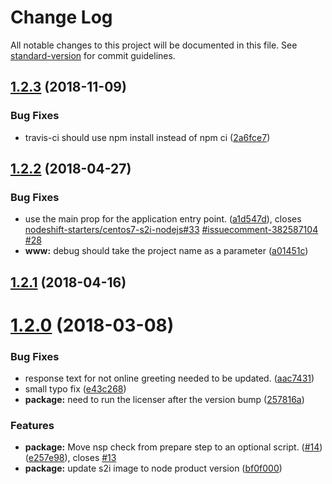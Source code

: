 # Change Log

All notable changes to this project will be documented in this file. See [standard-version](https://github.com/conventional-changelog/standard-version) for commit guidelines.

<a name="1.2.3"></a>
## [1.2.3](https://github.com/nodeshift-starters/nodejs-health-check-redhat/compare/v1.2.2...v1.2.3) (2018-11-09)


### Bug Fixes

* travis-ci should use npm install instead of npm ci ([2a6fce7](https://github.com/nodeshift-starters/nodejs-health-check-redhat/commit/2a6fce7))



<a name="1.2.2"></a>
## [1.2.2](https://github.com/nodeshift-starters/nodejs-health-check-redhat/compare/v1.2.1...v1.2.2) (2018-04-27)


### Bug Fixes

* use the main prop for the application entry point. ([a1d547d](https://github.com/nodeshift-starters/nodejs-health-check-redhat/commit/a1d547d)), closes [nodeshift-starters/centos7-s2i-nodejs#33](https://github.com/nodeshift-starters/centos7-s2i-nodejs/issues/33) [#issuecomment-382587104](https://github.com/nodeshift-starters/nodejs-health-check-redhat/issues/issuecomment-382587104) [#28](https://github.com/nodeshift-starters/nodejs-health-check-redhat/issues/28)
* **www:** debug should take the project name as a parameter ([a01451c](https://github.com/nodeshift-starters/nodejs-health-check-redhat/commit/a01451c))



<a name="1.2.1"></a>
## [1.2.1](https://github.com/nodeshift-starters/nodejs-health-check-redhat/compare/v1.2.0...v1.2.1) (2018-04-16)



<a name="1.2.0"></a>
# [1.2.0](https://github.com/nodeshift-starters/nodejs-health-check-redhat/compare/v1.1.1...v1.2.0) (2018-03-08)


### Bug Fixes

* response text for not online greeting needed to be updated. ([aac7431](https://github.com/nodeshift-starters/nodejs-health-check-redhat/commit/aac7431))
* small typo fix ([e43c268](https://github.com/nodeshift-starters/nodejs-health-check-redhat/commit/e43c268))
* **package:** need to run the licenser after the version bump ([257816a](https://github.com/nodeshift-starters/nodejs-health-check-redhat/commit/257816a))


### Features

* **package:** Move nsp check from prepare step to an optional script. ([#14](https://github.com/nodeshift-starters/nodejs-health-check-redhat/issues/14)) ([e257e98](https://github.com/nodeshift-starters/nodejs-health-check-redhat/commit/e257e98)), closes [#13](https://github.com/nodeshift-starters/nodejs-health-check-redhat/issues/13)
* **package:** update s2i image to node product version ([bf0f000](https://github.com/nodeshift-starters/nodejs-health-check-redhat/commit/bf0f000))
